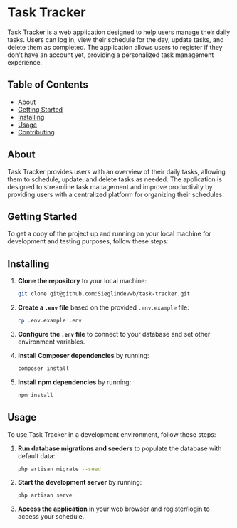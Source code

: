 # Task Tracker

Task Tracker is a web application designed to help users manage their daily tasks. Users can log in, view their schedule for the day, update tasks, and delete them as completed. The application allows users to register if they don't have an account yet, providing a personalized task management experience.

## Table of Contents

-   [About](#about)
-   [Getting Started](#getting-started)
-   [Installing](#installing)
-   [Usage](#usage)
-   [Contributing](#contributing)

## About

Task Tracker provides users with an overview of their daily tasks, allowing them to schedule, update, and delete tasks as needed. The application is designed to streamline task management and improve productivity by providing users with a centralized platform for organizing their schedules.

## Getting Started

To get a copy of the project up and running on your local machine for development and testing purposes, follow these steps:

## Installing

1. **Clone the repository** to your local machine:

    ```bash
    git clone git@github.com:Sieglindevwb/task-tracker.git
    ```

2. **Create a `.env` file** based on the provided `.env.example` file:

    ```bash
    cp .env.example .env
    ```

3. **Configure the `.env` file** to connect to your database and set other environment variables.

4. **Install Composer dependencies** by running:

    ```bash
    composer install
    ```

5. **Install npm dependencies** by running:
    ```bash
    npm install
    ```

## Usage

To use Task Tracker in a development environment, follow these steps:

1. **Run database migrations and seeders** to populate the database with default data:

    ```bash
    php artisan migrate --seed
    ```

2. **Start the development server** by running:

    ```bash
    php artisan serve
    ```

3. **Access the application** in your web browser and register/login to access your schedule.
